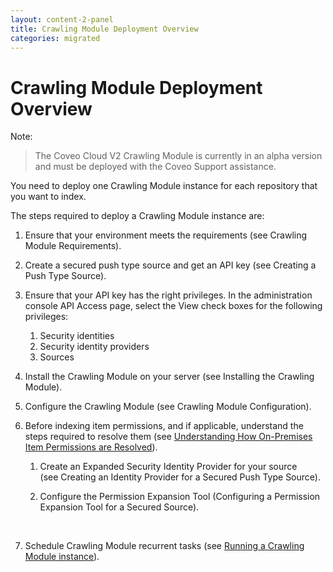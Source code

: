 ```yaml
---
layout: content-2-panel
title: Crawling Module Deployment Overview
categories: migrated
---
```


# Crawling Module Deployment Overview

Note:

> The Coveo Cloud V2 Crawling Module is currently in an alpha version and must be deployed with the Coveo Support assistance.

You need to deploy one Crawling Module instance for each repository that you want to index. 

The steps required to deploy a Crawling Module instance are:

1.  Ensure that your environment meets the requirements (see Crawling Module Requirements).
2.  Create a secured push type source and get an API key (see Creating a Push Type Source).
3.  Ensure that your API key has the right privileges.
    In the administration console API Access page, select the View check boxes for the following privileges:
    1.  Security identities
    2.  Security identity providers
    3.  Sources

4.  Install the Crawling Module on your server (see Installing the Crawling Module). 
5.  Configure the Crawling Module (see Crawling Module Configuration).
6.  Before indexing item permissions, and if applicable, understand the steps required to resolve them (see [Understanding How On-Premises Item Permissions are Resolved](https://developers.coveo.com/x/HookAg)).

    1.  Create an Expanded Security Identity Provider for your source (see Creating an Identity Provider for a Secured Push Type Source).

    2.  Configure the Permission Expansion Tool (Configuring a Permission Expansion Tool for a Secured Source).

         

7.  Schedule Crawling Module recurrent tasks (see [Running a Crawling Module instance](https://developers.coveo.com/x/54YkAg)).

